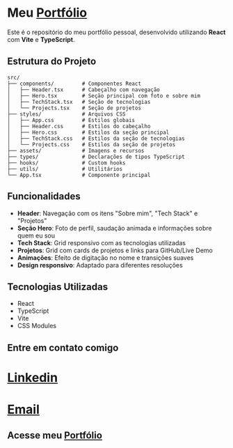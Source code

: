 # Meu [Portfólio](https://portfolio-roan-omega-n3sv1b6jhn.vercel.app/)

Este é o repositório do meu portfólio pessoal, desenvolvido utilizando **React** com **Vite** e **TypeScript**.

## Estrutura do Projeto

```
src/
├── components/         # Componentes React
│   ├── Header.tsx      # Cabeçalho com navegação
│   ├── Hero.tsx        # Seção principal com foto e sobre mim
│   ├── TechStack.tsx   # Seção de tecnologias
│   └── Projects.tsx    # Seção de projetos
├── styles/             # Arquivos CSS
│   ├── App.css         # Estilos globais
│   ├── Header.css      # Estilos do cabeçalho
│   ├── Hero.css        # Estilos da seção principal
│   ├── TechStack.css   # Estilos da seção de tecnologias
│   └── Projects.css    # Estilos da seção de projetos
├── assets/             # Imagens e recursos
├── types/              # Declarações de tipos TypeScript
├── hooks/              # Custom hooks
├── utils/              # Utilitários
└── App.tsx             # Componente principal
```

## Funcionalidades

- **Header**: Navegação com os itens "Sobre mim", "Tech Stack" e "Projetos"
- **Seção Hero**: Foto de perfil, saudação animada e informações sobre quem eu sou
- **Tech Stack**: Grid responsivo com as tecnologias utilizadas
- **Projetos**: Grid com cards de projetos e links para GitHub/Live Demo
- **Animações**: Efeito de digitação no nome e transições suaves
- **Design responsivo**: Adaptado para diferentes resoluções

## Tecnologias Utilizadas

- React
- TypeScript
- Vite
- CSS Modules

## Entre em contato comigo

# [Linkedin](https://www.linkedin.com/in/gustavo-willian-867605230/)
# [Email](mailto:gustavowillian0777@gmail.com)

## Acesse meu [Portfólio](https://portfolio-roan-omega-n3sv1b6jhn.vercel.app/)

